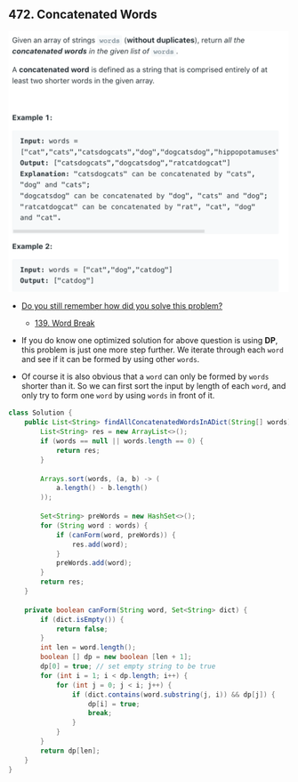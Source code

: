 ## 472. Concatenated Words

![](img/2022-04-19-23-11-50.png)

- [Do you still remember how did you solve this problem?](https://leetcode.com/problems/word-break/)
  - [139. Word Break](https://leetcode.com/problems/word-break/)

- If you do know one optimized solution for above question is using **DP**, 
  this problem is just one more step further. We iterate through each `word`
  and see if it can be formed by using other `words`.

- Of course it is also obvious that a `word` can only be formed by 
  `words` shorter than it. 
  So we can first sort the input by length of each `word`, 
  and only try to form one `word` by using `words` in front of it.

```java
class Solution {
    public List<String> findAllConcatenatedWordsInADict(String[] words) {
        List<String> res = new ArrayList<>();
        if (words == null || words.length == 0) {
            return res;
        }
        
        Arrays.sort(words, (a, b) -> (
            a.length() - b.length()
        ));
        
        Set<String> preWords = new HashSet<>();
        for (String word : words) {
            if (canForm(word, preWords)) {
                res.add(word);
            }
            preWords.add(word);
        }
        return res;
    }
    
    private boolean canForm(String word, Set<String> dict) {
        if (dict.isEmpty()) {
            return false;
        } 
        int len = word.length();
        boolean [] dp = new boolean [len + 1];
        dp[0] = true; // set empty string to be true
        for (int i = 1; i < dp.length; i++) {
            for (int j = 0; j < i; j++) {
                if (dict.contains(word.substring(j, i)) && dp[j]) {
                    dp[i] = true;
                    break;
                }
            }
        }
        return dp[len];
    }
}
```